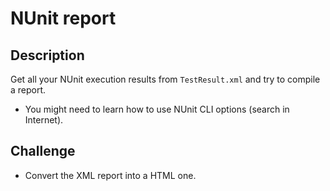 # NUnit report

## Description
Get all your NUnit execution results from `TestResult.xml` and try to compile a report.
  - You might need to learn how to use NUnit CLI options (search in Internet).

## Challenge
- Convert the XML report into a HTML one.
